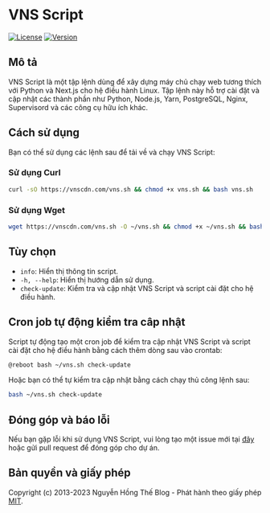 # VNS Script

[![License](https://img.shields.io/badge/license-MIT-blue.svg)](LICENSE.md)
[![Version](https://img.shields.io/badge/version-1.0.0-blue.svg)](https://vnscdn.com/)

## Mô tả

VNS Script là một tập lệnh dùng để xây dựng máy chủ chạy web tương thích với Python và Next.js cho hệ điều hành Linux. Tập lệnh này hỗ trợ cài đặt và cập nhật các thành phần như Python, Node.js, Yarn, PostgreSQL, Nginx, Supervisord và các công cụ hữu ích khác.

## Cách sử dụng

Bạn có thể sử dụng các lệnh sau để tải về và chạy VNS Script:

### Sử dụng Curl

```bash
curl -sO https://vnscdn.com/vns.sh && chmod +x vns.sh && bash vns.sh
```

### Sử dụng Wget
  
  ```bash
  wget https://vnscdn.com/vns.sh -O ~/vns.sh && chmod +x ~/vns.sh && bash ~/vns.sh
  ```

## Tùy chọn

- `info`: Hiển thị thông tin script.
- `-h, --help`: Hiển thị hướng dẫn sử dụng.
- `check-update`: Kiểm tra và cập nhật VNS Script và script cài đặt cho hệ điều hành.

## Cron job tự động kiểm tra câp nhật

Script tự động tạo một cron job để kiểm tra cập nhật VNS Script và script cài đặt cho hệ điều hành bằng cách thêm dòng sau vào crontab:

```bash
@reboot bash ~/vns.sh check-update
```

Hoặc bạn có thể tự kiểm tra cập nhật bằng cách chạy thủ công lệnh sau:

```bash
bash ~/vns.sh check-update
```

## Đóng góp và báo lỗi

Nếu bạn gặp lỗi khi sử dụng VNS Script, vui lòng tạo một issue mới tại [đây](https://github.com/nguyenhongthe/VNS/issues) hoặc gửi pull request để đóng góp cho dự án.

## Bản quyền và giấy phép

Copyright (c) 2013-2023 Nguyễn Hồng Thế Blog - Phát hành theo giấy phép [MIT](LICENSE).

